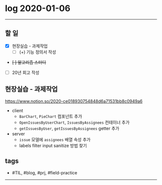 # log 2020-01-06

--------------------------

## 할 일

- [x] 현장실습 - 과제작업
  - [ ] (+) 기능 정의서 작성
- ~~[ ] 알고리즘 스터디~~
- [ ] 20년 회고 작성

## 현장실습 - 과제작업

https://www.notion.so/2020-ce018930754848d6a71531bb8c0949a6

- client
  - `BarChart`, `PieChart` 컴포넌트 추가
  - `OpenIssuesByUserChart`, `IssuesByAssignees` 컨테이너 추가
  - `getIssuesByUser`, `getIssuesByAssignees` getter 추가
- server
  - `issue` 모델에 `assignees` 배열 속성 추가
  - labels filter input sanitize 방법 찾기

## tags
- \#TIL, \#blog, \#prj, \#field-practice

--------------------------

